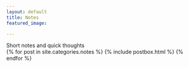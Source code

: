 ```yaml
---
layout: default
title: Notes
featured_image: 

---
```


<div class="featured-posts outer">
<div class="outer">  
  <div class="post-feed-title inner">Short notes and quick thoughts</div>
       <div class="post-feed inner-wide">
      {% for post in site.categories.notes %}
         {% include postbox.html %}
  {% endfor %}         
    </div>   
</div>
</div>
